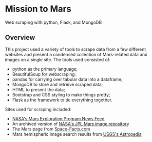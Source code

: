 # Mission to Mars
Web scraping with python, Flask, and MongoDB

## Overview

This project used a variety of tools to scrape data from a few different websites and present a condensed collection of Mars-related data and images on a single site. The tools used consisted of:
- python as the primary language;
- BeautifulSoup for webscraping;
- pandas for carrying over tabular data into a dataframe;
- MongoDB to store and retreive scraped data;
- HTML to present the data;
- Bootstrap and CSS styling to make things pretty;
- Flask as the framework to tie everything together.

Sites used for scraping included:
- [NASA's Mars Exploration Program News Feed](https://mars.nasa.gov/news/)
- An archived version of [NASA's JPL Mars image repository](https://data-class-jpl-space.s3.amazonaws.com/JPL_Space/index.html)
- The Mars page from [Space-Facts.com](http://space-facts.com/mars/)
- Mars hemispheric image search results from [USGS's Astropedia](https://astrogeology.usgs.gov/search/results?q=hemisphere+enhanced&k1=target&v1=Mars)
